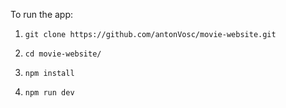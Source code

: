 To run the app:

1. ```git clone https://github.com/antonVosc/movie-website.git```

2. ```cd movie-website/```

3. ```npm install```

4. ```npm run dev```